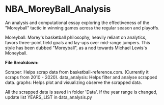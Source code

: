 # NBA_MoreyBall_Analysis
An analysis and computational essay exploring the effectiveness of the "Moreyball" tactic in winning games across the regular season and playoffs.

Moreyball: Morey's basketball philosophy, heavily reliant on analytics, favors three-point field goals and lay-ups over mid-range jumpers. This style has been dubbed "Moreyball", as a nod towards Michael Lewis's Moneyball.

**File Breakdown:**

Scraper: Helps scrap data from basketball-reference.com. (Currently it scraps from 2010 - 2020).
data_analysis: Helps filter and analyse scrapped data. 
graphs: Helps plot and visualizing observe the scrapped data. 

All the scrapped data is saved in folder 'Data'. If the year range is changed, update list YEARS_LIST in data_analysis.py